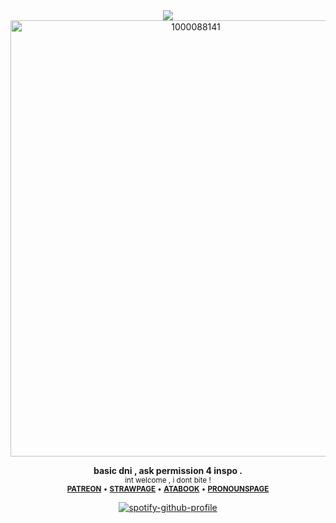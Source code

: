<div align="center">
<img src="https://komarev.com/ghpvc/?username=dmutt7&color=5A8691&label=woof">

<img width="577" height="698" alt="1000088141" src="https://github.com/user-attachments/assets/2e238324-0525-4e93-acb4-cfbe7390d356"/>

__basic dni , ask permission 4 inspo .__<br/><sub>int welcome , i dont bite ! <br/> 
[__PATREON__](https://www.patreon.com/c/dmutt7/about) • [__STRAWPAGE__](https://deemutt.straw.page) • [__ATABOOK__](https://dmutt7.atabook.org/) •  [__PRONOUNSPAGE__](https://en.pronouns.page/@dmutt7)

[![spotify-github-profile](https://spotify-github-profile.kittinanx.com/api/view?uid=hpvy7u3a5ewsaqd808vwnxcls&cover_image=true&theme=natemoo-re&show_offline=false&background_color=121212&interchange=false&bar_color=5f8f99&bar_color_cover=false)](https://github.com/kittinan/spotify-github-profile)
